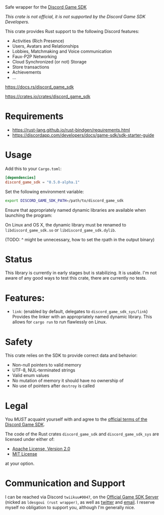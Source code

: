 Safe wrapper for the [Discord Game SDK]

*This crate is not official, it is not supported by the Discord Game SDK Developers.*

This crate provides Rust support to the following Discord features:

- Activities (Rich Presence)
- Users, Avatars and Relationships
- Lobbies, Matchmaking and Voice communication
- Faux-P2P Networking
- Cloud Synchronized (or not) Storage
- Store transactions
- Achievements
- ...


<https://docs.rs/discord_game_sdk>

<https://crates.io/crates/discord_game_sdk>


# Requirements

- <https://rust-lang.github.io/rust-bindgen/requirements.html>
- <https://discordapp.com/developers/docs/game-sdk/sdk-starter-guide>


# Usage

Add this to your `Cargo.toml`:

```toml
[dependencies]
discord_game_sdk = "0.5.0-alpha.1"
```

Set the following environment variable:

```sh
export DISCORD_GAME_SDK_PATH=/path/to/discord_game_sdk
```

Ensure that appropriately named dynamic libraries are available when launching the program:

On Linux and OS X, the dynamic library must be renamed to `libdiscord_game_sdk.so` or
`libdiscord_game_sdk.dylib`.

(TODO: ^ might be unnecessary, how to set the rpath in the output binary)


# Status

This library is currently in early stages but is stabilizing. It is usable.
I'm not aware of any good ways to test this crate, there are currently no tests.


# Features:

- `link`: (enabled by default, delegates to `discord_game_sdk_sys/link`)
    Provides the linker with an appropriately named dynamic library.
    This allows for `cargo run` to run flawlessly on Linux.


# Safety

This crate relies on the SDK to provide correct data and behavior:
- Non-null pointers to valid memory
- UTF-8, NUL-terminated strings
- Valid enum values
- No mutation of memory it should have no ownership of
- No use of pointers after `destroy` is called


# Legal

You *MUST* acquaint yourself with and agree to the [official terms of the Discord Game SDK].

The code of the Rust crates `discord_game_sdk` and `discord_game_sdk_sys` are licensed under
either of:

* [Apache License, Version 2.0](https://www.apache.org/licenses/LICENSE-2.0)
* [MIT License](https://opensource.org/licenses/MIT)

at your option.


# Communication and Support

I can be reached via Discord `twiikuu#0047`, on the [Official Game SDK Server] (nicked as
`ldesgoui (rust wrapper)`, as well as [twitter] and [email].
I reserve myself no obligation to support you, although I'm generally nice.


[Discord Game SDK]: https://discordapp.com/developers/docs/game-sdk/sdk-starter-guide
[official terms of the Discord Game SDK]: https://discordapp.com/developers/docs/legal
[Official Game SDK Server]: https://discord.gg/discord-gamesdk
[twitter]: https://twitter.com/ldesgoui
[email]: mailto:ldesgoui@ldesgoui.xyz
